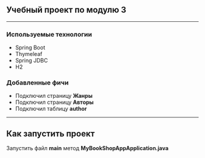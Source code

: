 ## Учебный проект по модулю 3
___

### Используемые технологии
* Spring Boot
* Thymeleaf
* Spring JDBC
* H2

### Добавленные фичи
* Подключил страницу **Жанры**
* Подключил страницу **Авторы**
* Подключил таблицу **author**

___

## Как запустить проект

Запустить файл **main** метод **MyBookShopAppApplication.java**